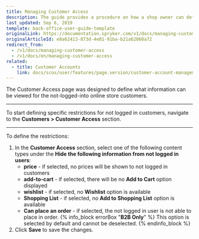 ```yaml
---
title: Managing Customer Access
description: The guide provides a procedure on how a shop owner can define restrictions for actions for non-logged in users.
last_updated: Sep 6, 2019
template: back-office-user-guide-template
originalLink: https://documentation.spryker.com/v1/docs/managing-customer-access
originalArticleId: e8a62413-873d-4e81-91ba-b21a62068a72
redirect_from:
  - /v1/docs/managing-customer-access
  - /v1/docs/en/managing-customer-access
related:
  - title: Customer Accounts
    link: docs/scos/user/features/page.version/customer-account-management-feature-overview/customer-account-management-feature-overview.html
---
```


The Customer Access page was designed to define what information can be viewed for the not-logged-into online store customers.
***
To start defining specific restrictions for not logged in customers, navigate to the **Customers > Customer Access** section.
***
To define the restrictions:
1. In the **Customer Access** section, select one of the following content types under the **Hide the following information from not logged in users**:
    * **price** - if selected, no prices will be shown to not logged in customers
    * **add-to-cart** - if selected, there will be no **Add to Cart** option displayed
    * **wishlist** - if selected, no **Wishlist** option is available
    * **Shopping List** - if selected, no **Add to Shopping List** option is available
    * **Can place an order** - if selected, the not logged in user is not able to place in order.
    {% info_block errorBox "**B2B Only**" %}
This option is selected by default and cannot be deselected.
{% endinfo_block %}
2. Click **Save** to save the changes.

